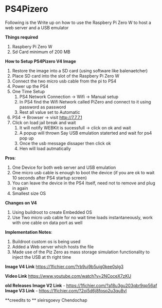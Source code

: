 # PS4Pizero
Following is the Write up on how to use the Raspbery Pi Zero W to host a web server and a USB emulator

**Things required**
1. Raspbery Pi Zero W 
2. Sd Card minimum of 200 MB

**How to Setup PS4Pizero V4 Image**
1. Restore the image into a SD card (using software like balenaetcher)
2. Place SD card into the slot of the Raspbery Pi Zero W 
3. Connect the two micro usb cable from the pi to PS4
4. Power up the PS4
5. One Time Setup
    1. PS4 Network Connection -> Wifi -> Manual setup
    2. In PS4 find the Wifi Network called PiZero and connect to it using password as password
    3. Rest all value set to Automatic
6. PS4 -> Browser -> visit http://7.7.7.1
7. Click on load jail break and wait
    1. It will notify WEBKit is sucessfull -> click on ok and wait
    2. A popup will thrown Say USB emulation staterted and wait for ps4 pop up
    3. Once the usb message dissaper then click ok
    4. Hen will load autmatically

   
**Pros**:
1. One Device for both web server and USB emulation
2. One micro usb cable is enough to boot the device (if you are ok to wait 10 seconds after PS4 startup screen)
3. You can leave the device in the PS4 itself, need not to remove and plug in again
4. Smallest size OS


**Changes on V4**
1. Using buildroot to create Embedded OS
2. Use Two micro usb cable for no wait time loads instantaneously, work with one cable on data port as well 


**Implementation Notes**:
1. Buildroot custom os is being used
2. Added a Web server which hosts the file
3. Made use of the Piz Zero as mass storage simulation functionality to inject the USB at th right time

**Image V4 Link**
https://1fichier.com/?rb9uj9b5ujg0kee0slg3

**Video Link**
https://www.youtube.com/watch?v=2NCoceX7zKU

**old Releases**
**Image V2 Link** - https://1fichier.com/?a18u3gu203qbr9qp56af
**Image V3 Link** - https://1fichier.com/?2oi5d6j8fpsp2u3qu8vl

**creedits to **
sleirsgoevy
Chendochap
